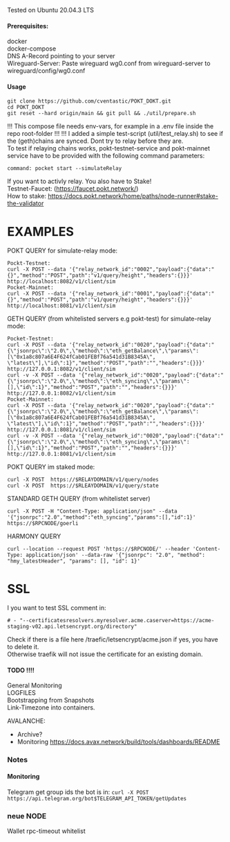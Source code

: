 Tested on Ubuntu 20.04.3 LTS

#### Prerequisites:
docker <br />
docker-compose <br />
DNS A-Record pointing to your server <br />
Wireguard-Server: Paste wireguard wg0.conf from wireguard-server to wireguard/config/wg0.conf <br />

#### Usage

```
git clone https://github.com/cventastic/POKT_DOKT.git
cd POKT_DOKT
git reset --hard origin/main && git pull && ./util/prepare.sh
```

!!! This compose file needs env-vars, for example in a .env file inside the repo root-folder !!!
!!! I added a simple test-script (util/test_relay.sh) to see if the (geth)chains are synced. Dont try to relay before they are. <br />
To test if relaying chains works, pokt-testnet-service and pokt-mainnet service have to be provided with the following command parameters:
```
command: pocket start --simulateRelay
``` 
If you want to activly relay. You also have to Stake! <br />
Testnet-Faucet: (https://faucet.pokt.network/) <br />
How to stake: https://docs.pokt.network/home/paths/node-runner#stake-the-validator <br />

# EXAMPLES

POKT QUERY for simulate-relay mode:
```
Pockt-Testnet:
curl -X POST --data '{"relay_network_id":"0002","payload":{"data":"{}","method":"POST","path":"v1/query/height","headers":{}}}' http://localhost:8082/v1/client/sim
Pocket-Mainnet:
curl -X POST --data '{"relay_network_id":"0001","payload":{"data":"{}","method":"POST","path":"v1/query/height","headers":{}}}' http://localhost:8081/v1/client/sim
```

GETH QUERY (from whitelisted servers e.g pokt-test) for simulate-relay mode:
```
Pocket-Testnet:
curl -X POST --data '{"relay_network_id":"0020","payload":{"data":"{\"jsonrpc\":\"2.0\",\"method\":\"eth_getBalance\",\"params\":[\"0x1a8c807a6E4F624fCab01FEBf76a541d31B8345A\", \"latest\"],\"id\":1}","method":"POST","path":"","headers":{}}}' http://127.0.0.1:8082/v1/client/sim
curl -v -X POST --data '{"relay_network_id":"0020","payload":{"data":"{\"jsonrpc\":\"2.0\",\"method\":\"eth_syncing\",\"params\":[],\"id\":1}","method":"POST","path":"","headers":{}}}' http://127.0.0.1:8082/v1/client/sim
Pocket-Mainnet:
curl -X POST --data '{"relay_network_id":"0020","payload":{"data":"{\"jsonrpc\":\"2.0\",\"method\":\"eth_getBalance\",\"params\":[\"0x1a8c807a6E4F624fCab01FEBf76a541d31B8345A\", \"latest\"],\"id\":1}","method":"POST","path":"","headers":{}}}' http://127.0.0.1:8081/v1/client/sim
curl -v -X POST --data '{"relay_network_id":"0020","payload":{"data":"{\"jsonrpc\":\"2.0\",\"method\":\"eth_syncing\",\"params\":[],\"id\":1}","method":"POST","path":"","headers":{}}}' http://127.0.0.1:8081/v1/client/sim
```

POKT QUERY im staked mode:
```
curl -X POST  https://$RELAYDOMAIN/v1/query/nodes
curl -X POST  https://$RLEAYDOMAIN/v1/query/state
```

STANDARD GETH QUERY (from whitelistet server)
```
curl -X POST -H "Content-Type: application/json" --data '{"jsonrpc":"2.0","method":"eth_syncing","params":[],"id":1}' https://$RPCNODE/goerli
```

HARMONY QUERY
```
curl --location --request POST 'https://$RPCNODE/' --header 'Content-Type: application/json' --data-raw '{"jsonrpc": "2.0", "method": "hmy_latestHeader", "params": [], "id": 1}'
```

# SSL
I you want to test SSL comment in:
```
# - "--certificatesresolvers.myresolver.acme.caserver=https://acme-staging-v02.api.letsencrypt.org/directory" 
```
Check if there is a file here /traefic/letsencrypt/acme.json if yes, you have to delete it. <br /> 
Otherwise traefik will not issue the certificate for an existing domain. <br />

#### TODO !!!! 
General Monitoring <br />
LOGFILES <br />
Bootstrapping from Snapshots <br />
Link-Timezone into containers.

AVALANCHE:
- Archive?
- Monitoring https://docs.avax.network/build/tools/dashboards/README

### Notes
#### Monitoring
Telegram get group ids the bot is in:
```curl -X POST https://api.telegram.org/bot$TELEGRAM_API_TOKEN/getUpdates```

### neue NODE
Wallet
rpc-timeout
whitelist
